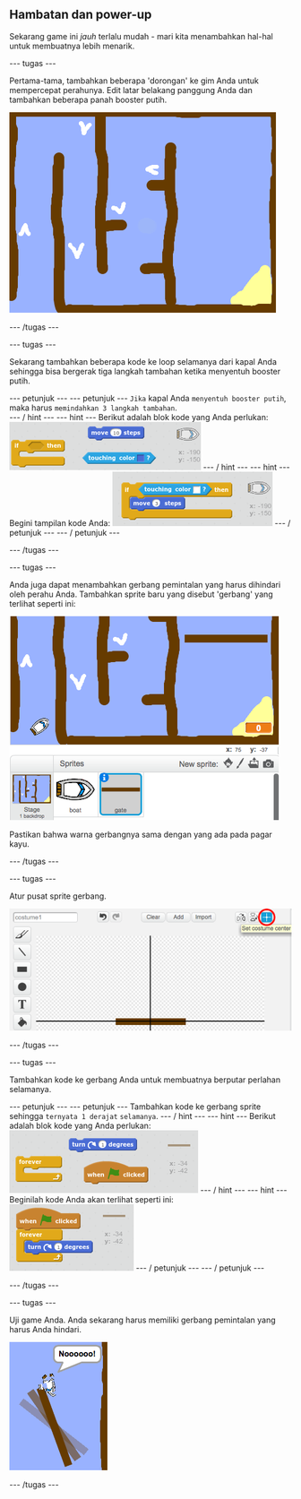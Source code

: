 ## Hambatan dan power-up

Sekarang game ini *jauh* terlalu mudah - mari kita menambahkan hal-hal untuk membuatnya lebih menarik.

\--- tugas \---

Pertama-tama, tambahkan beberapa 'dorongan' ke gim Anda untuk mempercepat perahunya. Edit latar belakang panggung Anda dan tambahkan beberapa panah booster putih.

![tangkapan layar](images/boat-boost.png)

\--- /tugas \---

\--- tugas \---

Sekarang tambahkan beberapa kode ke loop selamanya dari kapal Anda sehingga bisa bergerak tiga langkah tambahan ketika menyentuh booster putih.

\--- petunjuk \--- \--- petunjuk \--- `Jika` kapal Anda `menyentuh booster putih`, maka harus `memindahkan 3 langkah tambahan`.  
\--- / hint \--- \--- hint \--- Berikut adalah blok kode yang Anda perlukan: ![screenshot](images/boat-boost-blocks.png) \--- / hint \--- \--- hint \--- Begini tampilan kode Anda: ![screenshot](images/boat-boost-code.png) \--- / petunjuk \--- \--- / petunjuk \---

\--- /tugas \---

\--- tugas \---

Anda juga dapat menambahkan gerbang pemintalan yang harus dihindari oleh perahu Anda. Tambahkan sprite baru yang disebut 'gerbang' yang terlihat seperti ini:

![tangkapan layar](images/boat-gate.png)

Pastikan bahwa warna gerbangnya sama dengan yang ada pada pagar kayu.

\--- /tugas \---

\--- tugas \---

Atur pusat sprite gerbang.

![tangkapan layar](images/boat-center.png)

\--- /tugas \---

\--- tugas \---

Tambahkan kode ke gerbang Anda untuk membuatnya berputar perlahan selamanya.

\--- petunjuk \--- \--- petunjuk \--- Tambahkan kode ke gerbang sprite sehingga `ternyata 1 derajat` `selamanya`. \--- / hint \--- \--- hint \--- Berikut adalah blok kode yang Anda perlukan: ![screenshot](images/boat-spin-blocks.png) \--- / hint \--- \--- hint \--- Beginilah kode Anda akan terlihat seperti ini: ![screenshot](images/boat-spin-code.png) \--- / petunjuk \--- \--- / petunjuk \---

\--- /tugas \---

\--- tugas \---

Uji game Anda. Anda sekarang harus memiliki gerbang pemintalan yang harus Anda hindari.

![tangkapan layar](images/boat-gate-test.png)

\--- /tugas \---
